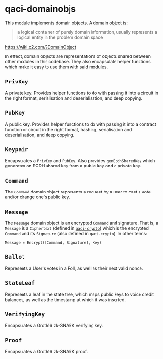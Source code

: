 # qaci-domainobjs

This module implements domain objects. A domain object is:

> a logical container of purely domain information, usually represents a
> logical entity in the problem domain space

https://wiki.c2.com/?DomainObject

In effect, domain objects are representations of objects shared between other
modules in this codebase. They also encapsulate helper functions which make it
easy to use them with said modules.

## `PrivKey`

A private key. Provides helper functions to do with passing it into a circuit
in the right format, serialisation and deserialisation, and deep copying.

## `PubKey`

A public key. Provides helper functions to do with passing it into a contract
function or circuit in the right format, hashing, serialisation and
deserialisation, and deep copying.

## `Keypair`

Encapsulates a `PrivKey` and `PubKey`. Also provides `genEcdhSharedKey` which
generates an ECDH shared key from a public key and a private key.

## `Command`

The `Command` domain object represents a request by a user to cast a vote
and/or change one's public key.

## `Message`

The `Message` domain object is an encrypted `Command` and signature. That is, a
`Message` is a `Ciphertext` (defined in [`qaci-crypto`](../crypto/README.md))
which is the encrypted `Command` and its `Signature` (also defined in
`qaci-crypto`). In other terms:

```
Message = Encrypt([Command, Signature], Key)
```

## `Ballot`
Represents a User's votes in a Poll, as well as their next valid nonce.

## `StateLeaf`

Represents a leaf in the state tree, which maps public keys to voice credit
balances, as well as the timestamp at which it was inserted.

## `VerifyingKey`

Encapsulates a Groth16 zk-SNARK verifying key.

## `Proof`

Encapsulates a Groth16 zk-SNARK proof.
